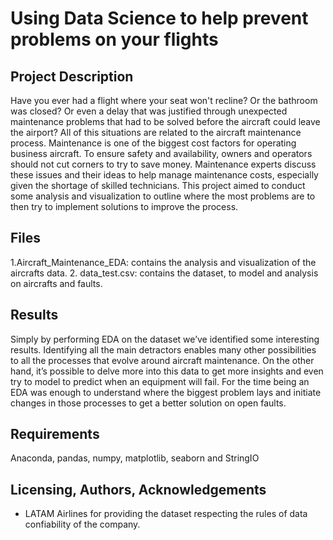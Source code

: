 # Using Data Science to help prevent problems on your flights
## Project Description

Have you ever had a flight where your seat won't recline? Or the bathroom was closed? Or even a delay that was justified through unexpected maintenance problems that had to be solved before the aircraft could leave the airport? All of this situations are related to the aircraft maintenance process.
Maintenance is one of the biggest cost factors for operating business aircraft. To ensure safety and availability, owners and operators should not cut corners to try to save money. Maintenance experts discuss these issues and their ideas to help manage maintenance costs, especially given the shortage of skilled technicians. This project aimed to conduct some analysis and visualization to outline where the most problems are to then try to implement solutions to improve the process.

## Files
1.Aircraft_Maintenance_EDA: contains the analysis and visualization of the aircrafts data.
2. data_test.csv: contains the dataset, to model and analysis on aircrafts and faults.

## Results
Simply by performing EDA on the dataset we’ve identified some interesting results. Identifying all the main detractors enables many other possibilities to all the processes that evolve around aircraft maintenance. On the other hand, it’s possible to delve more into this data to get more insights and even try to model to predict when an equipment will fail. For the time being an EDA was enough to understand where the biggest problem lays and initiate changes in those processes to get a better solution on open faults.

## Requirements
Anaconda, pandas, numpy, matplotlib, seaborn and StringIO

## Licensing, Authors, Acknowledgements
* LATAM Airlines for providing the dataset respecting the rules of data confiability of the company.

